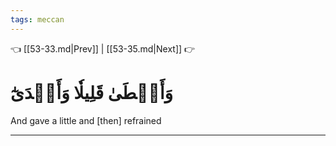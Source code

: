 ```yaml
---
tags: meccan
---
```


👈 [[53-33.md|Prev]] | [[53-35.md|Next]] 👉

# وَأَعۡطَىٰ قَلِيلٗا وَأَكۡدَىٰٓ

And gave a little and [then] refrained

---

